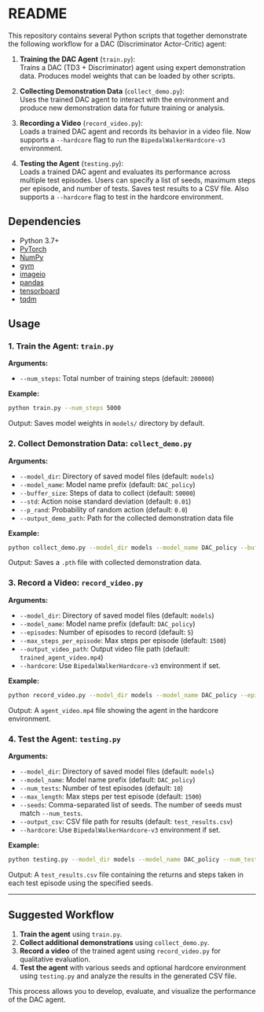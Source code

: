 # README

This repository contains several Python scripts that together demonstrate the following workflow for a DAC (Discriminator Actor-Critic) agent:

1. **Training the DAC Agent** (`train.py`):  
   Trains a DAC (TD3 + Discriminator) agent using expert demonstration data. Produces model weights that can be loaded by other scripts.

2. **Collecting Demonstration Data** (`collect_demo.py`):  
   Uses the trained DAC agent to interact with the environment and produce new demonstration data for future training or analysis.

3. **Recording a Video** (`record_video.py`):  
   Loads a trained DAC agent and records its behavior in a video file. Now supports a `--hardcore` flag to run the `BipedalWalkerHardcore-v3` environment.

4. **Testing the Agent** (`testing.py`):  
   Loads a trained DAC agent and evaluates its performance across multiple test episodes. Users can specify a list of seeds, maximum steps per episode, and number of tests. Saves test results to a CSV file. Also supports a `--hardcore` flag to test in the hardcore environment.

## Dependencies

- Python 3.7+
- [PyTorch](https://pytorch.org/)
- [NumPy](https://numpy.org/)
- [gym](https://github.com/openai/gym)
- [imageio](https://imageio.github.io/)
- [pandas](https://pandas.pydata.org/)
- [tensorboard](https://www.tensorflow.org/tensorboard)
- [tqdm](https://github.com/tqdm/tqdm)

## Usage

### 1. Train the Agent: `train.py`

**Arguments:**
- `--num_steps`: Total number of training steps (default: `200000`)

**Example:**
```bash
python train.py --num_steps 5000
```

Output: Saves model weights in `models/` directory by default.

### 2. Collect Demonstration Data: `collect_demo.py`

**Arguments:**
- `--model_dir`: Directory of saved model files (default: `models`)
- `--model_name`: Model name prefix (default: `DAC_policy`)
- `--buffer_size`: Steps of data to collect (default: `50000`)
- `--std`: Action noise standard deviation (default: `0.01`)
- `--p_rand`: Probability of random action (default: `0.0`)
- `--output_demo_path`: Path for the collected demonstration data file

**Example:**
```bash
python collect_demo.py --model_dir models --model_name DAC_policy --buffer_size 50000 --std 0.01 --p_rand 0.0 --output_demo_path demo_collection/my_demo.pth
```

Output: Saves a `.pth` file with collected demonstration data.

### 3. Record a Video: `record_video.py`

**Arguments:**
- `--model_dir`: Directory of saved model files (default: `models`)
- `--model_name`: Model name prefix (default: `DAC_policy`)
- `--episodes`: Number of episodes to record (default: `5`)
- `--max_steps_per_episode`: Max steps per episode (default: `1500`)
- `--output_video_path`: Output video file path (default: `trained_agent_video.mp4`)
- `--hardcore`: Use `BipedalWalkerHardcore-v3` environment if set.

**Example:**
```bash
python record_video.py --model_dir models --model_name DAC_policy --episodes 2 --max_steps_per_episode 1000 --output_video_path agent_video.mp4 --hardcore
```

Output: A `agent_video.mp4` file showing the agent in the hardcore environment.

### 4. Test the Agent: `testing.py`

**Arguments:**
- `--model_dir`: Directory of saved model files (default: `models`)
- `--model_name`: Model name prefix (default: `DAC_policy`)
- `--num_tests`: Number of test episodes (default: `10`)
- `--max_length`: Max steps per test episode (default: `1500`)
- `--seeds`: Comma-separated list of seeds. The number of seeds must match `--num_tests`.
- `--output_csv`: CSV file path for results (default: `test_results.csv`)
- `--hardcore`: Use `BipedalWalkerHardcore-v3` environment if set.

**Example:**
```bash
python testing.py --model_dir models --model_name DAC_policy --num_tests 3 --max_length 1000 --seeds 0,10,42 --hardcore --output_csv test_results.csv
```

Output: A `test_results.csv` file containing the returns and steps taken in each test episode using the specified seeds.

---

## Suggested Workflow

1. **Train the agent** using `train.py`.
2. **Collect additional demonstrations** using `collect_demo.py`.
3. **Record a video** of the trained agent using `record_video.py` for qualitative evaluation.
4. **Test the agent** with various seeds and optional hardcore environment using `testing.py` and analyze the results in the generated CSV file.

This process allows you to develop, evaluate, and visualize the performance of the DAC agent.